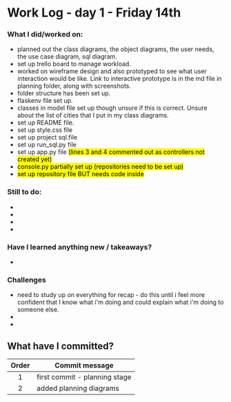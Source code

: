 # Work Log - day 1 - Friday 14th

### What I did/worked on:
- planned out the class diagrams, the object diagrams, the user needs, the use case diagram, sql diagram.
- set up trello board to manage workload.
- worked on wireframe design and also prototyped to see what user interaction would be like. Link to interactive prototype is in the md file in planning folder, along with screenshots.
- folder structure has been set up.
- flaskenv file set up.
- classes in model file set up though unsure if this is correct. Unsure about the list of cities that I put in my class diagrams.
- set up README file.
- set up style.css file 
- set up project sql.file
- set up run_sql.py file
- set up app.py file <mark>(lines 3 and 4 commented out as controllers not created yet)</mark>
- <mark>console.py partially set up (repositories need to be set up)</mark>
- <mark>set up repository file BUT needs code inside</mark>

### Still to do:
- 
- 
- 
- 


### Have I learned anything new / takeaways?
- 

### Challenges
- need to study up on everything for recap - do this until i feel more confident that I know what i'm doing and could explain what i'm doing to someone else.
- 
-

## What have I committed?

| Order | Commit message                |
| :----:| ----------------------------- |
| 1     | first commit - planning stage |
| 2     | added planning diagrams       |